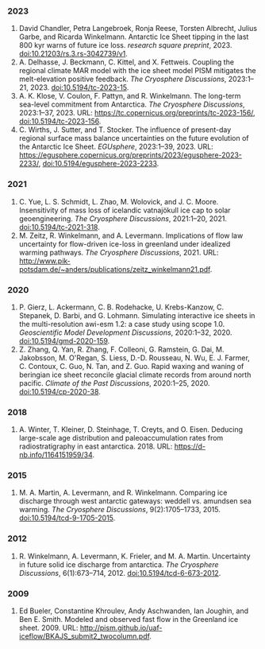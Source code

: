 ### 2023

1. David Chandler, Petra Langebroek, Ronja Reese, Torsten Albrecht, Julius Garbe, and Ricarda Winkelmann\. Antarctic Ice Sheet tipping in the last 800 kyr warns of future ice loss\. *research square preprint*, 2023\. [doi:10\.21203/rs\.3\.rs\-3042739/v1](https://doi.org/10.21203/rs.3.rs-3042739/v1)\.   
2. A\. Delhasse, J\. Beckmann, C\. Kittel, and X\. Fettweis\. Coupling the regional climate MAR model with the ice sheet model PISM mitigates the melt\-elevation positive feedback\. *The Cryosphere Discussions*, 2023:1–21, 2023\. [doi:10\.5194/tc\-2023\-15](https://doi.org/10.5194/tc-2023-15)\.   
3. A\. K\. Klose, V\. Coulon, F\. Pattyn, and R\. Winkelmann\. The long\-term sea\-level commitment from Antarctica\. *The Cryosphere Discussions*, 2023:1–37, 2023\. URL: [https://tc\.copernicus\.org/preprints/tc\-2023\-156/](https://tc.copernicus.org/preprints/tc-2023-156/), [doi:10\.5194/tc\-2023\-156](https://doi.org/10.5194/tc-2023-156)\.   
4. C\. Wirths, J\. Sutter, and T\. Stocker\. The influence of present\-day regional surface mass balance uncertainties on the future evolution of the Antarctic Ice Sheet\. *EGUsphere*, 2023:1–39, 2023\. URL: [https://egusphere\.copernicus\.org/preprints/2023/egusphere\-2023\-2233/](https://egusphere.copernicus.org/preprints/2023/egusphere-2023-2233/), [doi:10\.5194/egusphere\-2023\-2233](https://doi.org/10.5194/egusphere-2023-2233)\.   

### 2021

1. C\. Yue, L\. S\. Schmidt, L\. Zhao, M\. Wolovick, and J\. C\. Moore\. Insensitivity of mass loss of icelandic vatnajökull ice cap to solar geoengineering\. *The Cryosphere Discussions*, 2021:1–20, 2021\. [doi:10\.5194/tc\-2021\-318](https://doi.org/10.5194/tc-2021-318)\.   
2. M\. Zeitz, R\. Winkelmann, and A\. Levermann\. Implications of flow law uncertainty for flow\-driven ice\-loss in greenland under idealized warming pathways\. *The Cryosphere Discussions*, 2021\. URL: [http://www\.pik\-potsdam\.de/~anders/publications/zeitz\_winkelmann21\.pdf](http://www.pik-potsdam.de/~anders/publications/zeitz_winkelmann21.pdf)\.   

### 2020

1. P\. Gierz, L\. Ackermann, C\. B\. Rodehacke, U\. Krebs\-Kanzow, C\. Stepanek, D\. Barbi, and G\. Lohmann\. Simulating interactive ice sheets in the multi\-resolution awi\-esm 1\.2: a case study using scope 1\.0\. *Geoscientific Model Development Discussions*, 2020:1–32, 2020\. [doi:10\.5194/gmd\-2020\-159](https://doi.org/10.5194/gmd-2020-159)\.   
2. Z\. Zhang, Q\. Yan, R\. Zhang, F\. Colleoni, G\. Ramstein, G\. Dai, M\. Jakobsson, M\. O'Regan, S\. Liess, D\.\-D\. Rousseau, N\. Wu, E\. J\. Farmer, C\. Contoux, C\. Guo, N\. Tan, and Z\. Guo\. Rapid waxing and waning of beringian ice sheet reconcile glacial climate records from around north pacific\. *Climate of the Past Discussions*, 2020:1–25, 2020\. [doi:10\.5194/cp\-2020\-38](https://doi.org/10.5194/cp-2020-38)\.   

### 2018

1. A\. Winter, T\. Kleiner, D\. Steinhage, T\. Creyts, and O\. Eisen\. Deducing large\-scale age distribution and paleoaccumulation rates from radiostratigraphy in east antarctica\. 2018\. URL: [https://d\-nb\.info/1164151959/34](https://d-nb.info/1164151959/34)\.   

### 2015

1. M\. A\. Martin, A\. Levermann, and R\. Winkelmann\. Comparing ice discharge through west antarctic gateways: weddell vs\. amundsen sea warming\. *The Cryosphere Discussions*, 9\(2\):1705–1733, 2015\. [doi:10\.5194/tcd\-9\-1705\-2015](https://doi.org/10.5194/tcd-9-1705-2015)\.   

### 2012

1. R\. Winkelmann, A\. Levermann, K\. Frieler, and M\. A\. Martin\. Uncertainty in future solid ice discharge from antarctica\. *The Cryosphere Discussions*, 6\(1\):673–714, 2012\. [doi:10\.5194/tcd\-6\-673\-2012](https://doi.org/10.5194/tcd-6-673-2012)\.   

### 2009

1. Ed Bueler, Constantine Khroulev, Andy Aschwanden, Ian Joughin, and Ben E\. Smith\. Modeled and observed fast flow in the Greenland ice sheet\. 2009\. URL: [http://pism\.github\.io/uaf\-iceflow/BKAJS\_submit2\_twocolumn\.pdf](http://pism.github.io/uaf-iceflow/BKAJS_submit2_twocolumn.pdf)\.   

